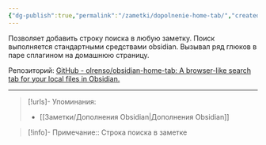 ```yaml
---
{"dg-publish":true,"permalink":"/zametki/dopolnenie-home-tab/","created":"2024-07-10 01:24","updated":"2024-09-23T22:37:33+03:00"}
---
```


Позволяет добавить строку поиска в любую заметку. Поиск выполняется стандартными средствами obsidian. Вызывал ряд глюков в паре сплагином на домашнюю страницу.

Репозиторий: [GitHub - olrenso/obsidian-home-tab: A browser-like search tab for your local files in Obsidian.](https://github.com/olrenso/obsidian-home-tab)

---
> [!urls]- Упоминания:
> - [[Заметки/Дополнения Obsidian\|Дополнения Obsidian]]

> [!info]-
> Примечание:: Строка поиска в заметке